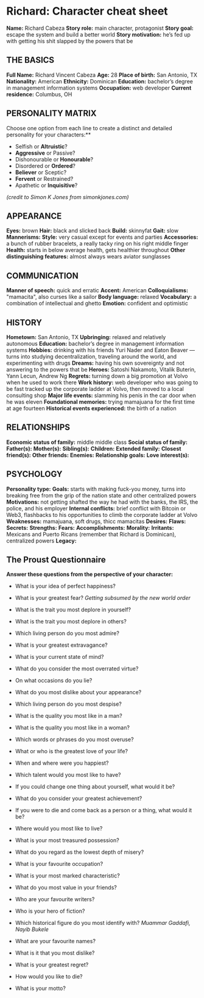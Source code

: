 # Richard: Character cheat sheet
**Name:** Richard Cabeza
**Story role:** main character, protagonist
**Story goal:** escape the system and build a better world
**Story motivation:** he’s fed up with getting his shit slapped by the powers that be

## THE BASICS
**Full Name:** Richard Vincent Cabeza
**Age:** 28
**Place of birth:** San Antonio, TX
**Nationality:** American
**Ethnicity:** Dominican
**Education:** bachelor’s degree in management information systems
**Occupation:** web developer
**Current residence:** Columbus, OH

## PERSONALITY MATRIX
Choose one option from each line to create a distinct and detailed personality for your characters:**

* Selfish or **Altruistic**?
* **Aggressive** or Passive?
* Dishonourable or **Honourable**?
* Disordered or **Ordered**?
* **Believer** or Sceptic?
* **Fervent** or Restrained?
* Apathetic or **Inquisitive**?

*(credit to Simon K Jones from simonkjones.com)*

## APPEARANCE
**Eyes:** brown
**Hair:** black and slicked back
**Build:** skinnyfat
**Gait:** slow
**Mannerisms:** 
**Style:** very casual except for events and parties
**Accessories:** a bunch of rubber bracelets, a really tacky ring on his right middle finger 
**Health:** starts in below average health, gets healthier throughout
**Other distinguishing features:** almost always wears aviator sunglasses

## COMMUNICATION
**Manner of speech:** quick and erratic
**Accent:** American
**Colloquialisms:** "mamacita", also curses like a sailor
**Body language:** relaxed
**Vocabulary:** a combination of intellectual and ghetto
**Emotion:** confident and optimistic

## HISTORY
**Hometown:** San Antonio, TX
**Upbringing:** relaxed and relatively autonomous 
**Education:** bachelor’s degree in management information systems
**Hobbies:** drinking with his friends Yuri Nader and Eaton Beaver — turns into studying decentralization, traveling around the world, and experimenting with drugs
**Dreams:** having his own sovereignty and not answering to the powers that be
**Heroes:** Satoshi Nakamoto, Vitalik Buterin, Yann Lecun, Andrew Ng
**Regrets:** turning down a big promotion at Volvo when he used to work there
**Work history:** web developer who was going to be fast tracked up the corporate ladder at Volvo, then moved to a local consulting shop
**Major life events:** slamming his penis in the car door when he was eleven
**Foundational memories:** trying mamajuana for the first time at age fourteen
**Historical events experienced:** the birth of a nation

## RELATIONSHIPS
**Economic status of family:** middle middle class
**Social status of family:** 
**Father(s):**
**Mother(s):**
**Sibling(s):**
**Children:**
**Extended family:**
**Closest friend(s):** 
**Other friends:**
**Enemies:**
**Relationship goals:**
**Love interest(s):**

## PSYCHOLOGY
**Personality type:**
**Goals:** starts with making fuck-you money, turns into breaking free from the grip of the nation state and other centralized powers
**Motivations:** not getting shafted the way he had with the banks, the IRS, the police, and his employer
**Internal conflicts:** brief conflict with Bitcoin or Web3, flashbacks to his opportunities to climb the corporate ladder at Volvo
**Weaknesses:** mamajuana, soft drugs, thicc mamacitas
**Desires:** 
**Flaws:**
**Secrets:**
**Strengths:**
**Fears:**
**Accomplishments:**
**Morality:**
**Irritants:** Mexicans and Puerto Ricans (remember that Richard is Dominican), centralized powers
**Legacy:** 

## The Proust Questionnaire
**Answer these questions from the perspective of your character:**

* What is your idea of perfect happiness?

* What is your greatest fear?
*Getting subsumed by the new world order*

* What is the trait you most deplore in yourself?

* What is the trait you most deplore in others?

* Which living person do you most admire?

* What is your greatest extravagance?

* What is your current state of mind?

* What do you consider the most overrated virtue?

* On what occasions do you lie?

* What do you most dislike about your appearance?

* Which living person do you most despise?

* What is the quality you most like in a man?

* What is the quality you most like in a woman?

* Which words or phrases do you most overuse?

* What or who is the greatest love of your life?

* When and where were you happiest?

* Which talent would you most like to have?

* If you could change one thing about yourself, what would it be?

* What do you consider your greatest achievement?

* If you were to die and come back as a person or a thing, what would it be?

* Where would you most like to live?

* What is your most treasured possession?

* What do you regard as the lowest depth of misery?

* What is your favourite occupation?

* What is your most marked characteristic?

* What do you most value in your friends?

* Who are your favourite writers?

* Who is your hero of fiction?

* Which historical figure do you most identify with?
*Muammar Gaddafi, Nayib Bukele*

* What are your favourite names?

* What is it that you most dislike?

* What is your greatest regret?

* How would you like to die?

* What is your motto?
